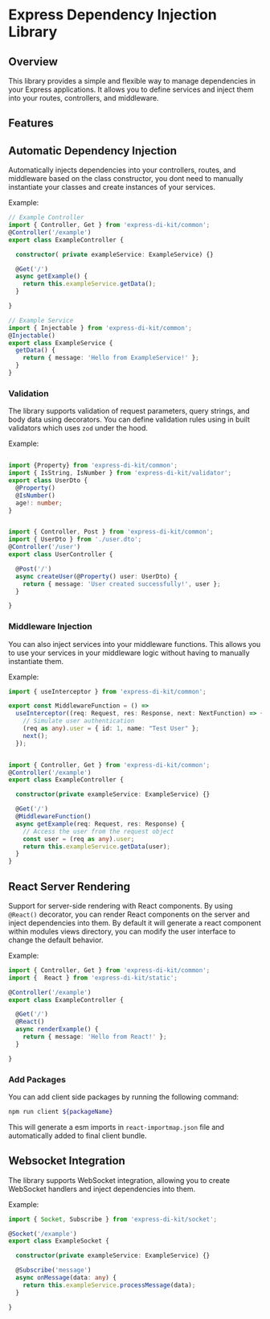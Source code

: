 # Express Dependency Injection Library

## Overview
This library provides a simple and flexible way to manage dependencies in your Express applications. It allows you to define services and inject them into your routes, controllers, and middleware.

## Features

## Automatic Dependency Injection
 Automatically injects dependencies into your controllers, routes, and middleware based on the class constructor, you dont need to manually instantiate your classes and create instances of your services.

 Example:
```typescript
// Example Controller
import { Controller, Get } from 'express-di-kit/common';
@Controller('/example')
export class ExampleController {

  constructor( private exampleService: ExampleService) {}

  @Get('/')
  async getExample() {
    return this.exampleService.getData();
  }

}

// Example Service
import { Injectable } from 'express-di-kit/common';
@Injectable()
export class ExampleService {
  getData() {
    return { message: 'Hello from ExampleService!' };
  }
}
```

### Validation
 The library supports validation of request parameters, query strings, and body data using decorators. You can define validation rules using in built validators which uses `zod` under the hood.

 Example:
```typescript

import {Property} from 'express-di-kit/common';
import { IsString, IsNumber } from 'express-di-kit/validator';
export class UserDto {
  @Property()
  @IsNumber()
  age!: number;
}


import { Controller, Post } from 'express-di-kit/common';
import { UserDto } from './user.dto';
@Controller('/user')
export class UserController {

  @Post('/')
  async createUser(@Property() user: UserDto) {
    return { message: 'User created successfully!', user };
  }

}
```


### Middleware Injection
 You can also inject services into your middleware functions. This allows you to use your services in your middleware logic without having to manually instantiate them.

 Example:
```typescript
import { useInterceptor } from 'express-di-kit/common';

export const MiddlewareFunction = () =>
  useInterceptor((req: Request, res: Response, next: NextFunction) => {
    // Simulate user authentication
    (req as any).user = { id: 1, name: "Test User" };
    next();
  });


import { Controller, Get } from 'express-di-kit/common';
@Controller('/example')
export class ExampleController {

  constructor(private exampleService: ExampleService) {}

  @Get('/')
  @MiddlewareFunction()
  async getExample(req: Request, res: Response) {
    // Access the user from the request object
    const user = (req as any).user;
    return this.exampleService.getData(user);
  }
}
```



## React Server Rendering
 Support for server-side rendering with React components.
By using `@React()` decorator, you can render React components on the server and inject dependencies into them. By default it will generate a react component within modules views directory, you can modify the user interface to change the default behavior.

Example:
```typescript
import { Controller, Get } from 'express-di-kit/common';
import {  React } from 'express-di-kit/static';

@Controller('/example')
export class ExampleController {

  @Get('/')
  @React()
  async renderExample() {
    return { message: 'Hello from React!' };
  }

}
```

### Add Packages 
You can add client side packages by running the following command:
```bash
npm run client ${packageName}
```
This will generate a esm imports in `react-importmap.json` file and automatically added to final client bundle.


## Websocket Integration
 The library supports WebSocket integration, allowing you to create WebSocket handlers and inject dependencies into them.

 Example:
```typescript
import { Socket, Subscribe } from 'express-di-kit/socket';

@Socket('/example')
export class ExampleSocket {

  constructor(private exampleService: ExampleService) {}

  @Subscribe('message')
  async onMessage(data: any) {
    return this.exampleService.processMessage(data);
  }

}
```